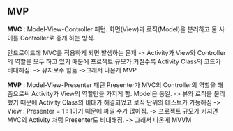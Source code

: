 ## MVP

**MVC** : Model-View-Controller 패턴.
화면(View)과 로직(Model)을 분리하고 둘 사이를 Controller로 중개 하는 방식.

안드로이드에 MVC를 적용하게 되면 발생하는 문제
-> Activity가 View와 Controller의 역할을 모두 하고 있기 때문에 프로젝트 규모가 커질수록 Activity Class의 코드가 비대해짐.
-> 유지보수 힘듦
->그래서 나온게 MVP


**MVP** : Model-View-Presenter 패턴
Presenter가 MVC의 Controller의 역할을 해줌으로써 Activity가 View의 역할만을 가지게 함. Model은 동일.
-> 뷰와 로직을 분리했기 때문에 Activity Class의 비대가 해결되었고 로직 단위의 테스트가 가능해짐
-> View : Presenter = 1 : 1이기 때문에 파일 수가 많아짐.
-> 프로젝트 규모가 커지면 MVC의 Activity 처럼 Presenter도 비대해짐.
-> 그래서 나온게 MVVM

<!--stackedit_data:
eyJoaXN0b3J5IjpbLTExMDYzMDQ3NDksLTE3OTMzOTEyMDcsMT
U3MjI2MjEyOSwxMjE3MzMyNDE3LDkxMTU4MDA3OF19
-->
